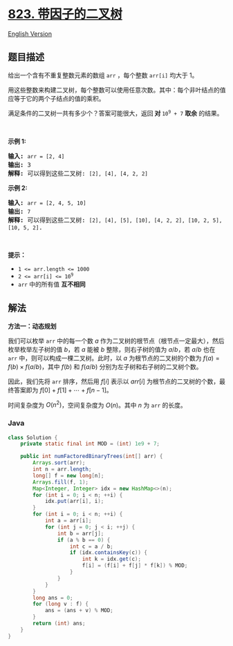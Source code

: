 # [823. 带因子的二叉树](https://leetcode.cn/problems/binary-trees-with-factors)

[English Version](/solution/0800-0899/0823.Binary%20Trees%20With%20Factors/README_EN.md)

## 题目描述

<p>给出一个含有不重复整数元素的数组 <code>arr</code> ，每个整数 <code>arr[i]</code> 均大于 1。</p>

<p>用这些整数来构建二叉树，每个整数可以使用任意次数。其中：每个非叶结点的值应等于它的两个子结点的值的乘积。</p>

<p>满足条件的二叉树一共有多少个？答案可能很大，返回<strong> 对 </strong><code>10<sup>9</sup> + 7</code> <strong>取余</strong> 的结果。</p>

<p>&nbsp;</p>

<p><strong>示例 1:</strong></p>

<pre>
<strong>输入:</strong> <code>arr = [2, 4]</code>
<strong>输出:</strong> 3
<strong>解释:</strong> 可以得到这些二叉树: <code>[2], [4], [4, 2, 2]</code></pre>

<p><strong>示例 2:</strong></p>

<pre>
<strong>输入:</strong> <code>arr = [2, 4, 5, 10]</code>
<strong>输出:</strong> <code>7</code>
<strong>解释:</strong> 可以得到这些二叉树: <code>[2], [4], [5], [10], [4, 2, 2], [10, 2, 5], [10, 5, 2]</code>.</pre>

<p>&nbsp;</p>

<p><strong>提示：</strong></p>

<ul>
	<li><code>1 &lt;= arr.length &lt;= 1000</code></li>
	<li><code>2 &lt;= arr[i] &lt;= 10<sup>9</sup></code></li>
	<li><code>arr</code> 中的所有值 <strong>互不相同</strong></li>
</ul>

## 解法

**方法一：动态规划**

我们可以枚举 `arr` 中的每一个数 $a$ 作为二叉树的根节点（根节点一定最大），然后枚举枚举左子树的值 $b$，若 $a$ 能被 $b$ 整除，则右子树的值为 $a / b$，若 $a / b$ 也在 `arr` 中，则可以构成一棵二叉树。此时，以 $a$ 为根节点的二叉树的个数为 $f(a) = f(b) \times f(a / b)$，其中 $f(b)$ 和 $f(a / b)$ 分别为左子树和右子树的二叉树个数。

因此，我们先将 `arr` 排序，然后用 $f[i]$ 表示以 $arr[i]$ 为根节点的二叉树的个数，最终答案即为 $f[0] + f[1] + \cdots + f[n - 1]$。

时间复杂度为 $O(n^2)$，空间复杂度为 $O(n)$。其中 $n$ 为 `arr` 的长度。

### **Java**

```java
class Solution {
    private static final int MOD = (int) 1e9 + 7;

    public int numFactoredBinaryTrees(int[] arr) {
        Arrays.sort(arr);
        int n = arr.length;
        long[] f = new long[n];
        Arrays.fill(f, 1);
        Map<Integer, Integer> idx = new HashMap<>(n);
        for (int i = 0; i < n; ++i) {
            idx.put(arr[i], i);
        }
        for (int i = 0; i < n; ++i) {
            int a = arr[i];
            for (int j = 0; j < i; ++j) {
                int b = arr[j];
                if (a % b == 0) {
                    int c = a / b;
                    if (idx.containsKey(c)) {
                        int k = idx.get(c);
                        f[i] = (f[i] + f[j] * f[k]) % MOD;
                    }
                }
            }
        }
        long ans = 0;
        for (long v : f) {
            ans = (ans + v) % MOD;
        }
        return (int) ans;
    }
}
```
